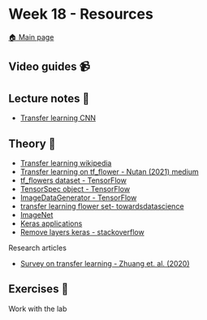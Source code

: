 # Week 18 - Resources

[:house: Main page](https://github.com/pr0fez/AI23-Deep_learning)

## Video guides :video_camera:


## Lecture notes :book:
- [Transfer learning CNN](https://github.com/pr0fez/AI23-Deep_learning/blob/main/Lectures/Lec5-Transfer_learning_CNN.ipynb)

## Theory :book:
- [Transfer learning wikipedia](https://en.wikipedia.org/wiki/Transfer_learning)
- [Transfer learning on tf_flower - Nutan (2021) medium](https://medium.com/@nutanbhogendrasharma/tensorflow-image-classification-with-tf-flowers-dataset-e36205deb8fc)
- [tf_flowers dataset - TensorFlow](https://www.tensorflow.org/datasets/catalog/tf_flowers)
- [TensorSpec object - TensorFlow](https://www.tensorflow.org/api_docs/python/tf/TensorSpec?version=nightly)
- [ImageDataGenerator - TensorFlow](https://www.tensorflow.org/api_docs/python/tf/keras/preprocessing/image/ImageDataGenerator?version=nightly)
- [transfer learning flower set- towardsdatascience](https://towardsdatascience.com/transfer-learning-with-vgg16-and-keras-50ea161580b4)
- [ImageNet](https://www.image-net.org/index.php)
- [Keras applications](https://keras.io/api/applications/#usage-examples-for-image-classification-models)
- [Remove layers keras - stackoverflow](https://stackoverflow.com/questions/41668813/how-to-add-and-remove-new-layers-in-keras-after-loading-weights)

Research articles
- [Survey on transfer learning - Zhuang et. al. (2020)](https://arxiv.org/pdf/1911.02685.pdf)


## Exercises :running:

Work with the lab
